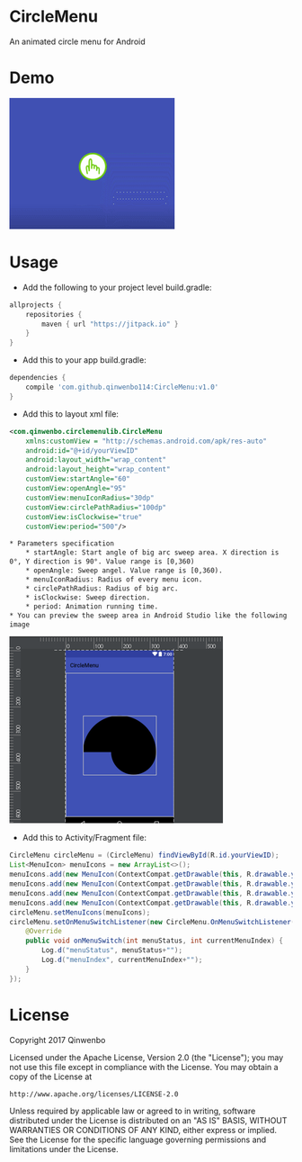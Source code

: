 # CircleMenu
An animated circle menu for Android
# Demo
![](https://raw.githubusercontent.com/qinwenbo114/CircleMenu/master/demo-images/demo.gif)
# Usage
* Add the following to your project level build.gradle:
```groovy
allprojects {
    repositories {
        maven { url "https://jitpack.io" }
    }
}
```
* Add this to your app build.gradle:
```groovy
dependencies {
    compile 'com.github.qinwenbo114:CircleMenu:v1.0'
}
```
* Add this to layout xml file:
```xml
<com.qinwenbo.circlemenulib.CircleMenu
    xmlns:customView = "http://schemas.android.com/apk/res-auto"
    android:id="@+id/yourViewID"
    android:layout_width="wrap_content"
    android:layout_height="wrap_content"
    customView:startAngle="60"
    customView:openAngle="95"
    customView:menuIconRadius="30dp"
    customView:circlePathRadius="100dp"
    customView:isClockwise="true"
    customView:period="500"/>
```
    * Parameters specification
        * startAngle: Start angle of big arc sweep area. X direction is 0°, Y direction is 90°. Value range is [0,360)
        * openAngle: Sweep angel. Value range is [0,360).
        * menuIconRadius: Radius of every menu icon.
        * circlePathRadius: Radius of big arc.
        * isClockwise: Sweep direction.
        * period: Animation running time.
    * You can preview the sweep area in Android Studio like the following image
![](https://raw.githubusercontent.com/qinwenbo114/CircleMenu/master/demo-images/preview.png)

* Add this to Activity/Fragment file:
```java
CircleMenu circleMenu = (CircleMenu) findViewById(R.id.yourViewID);
List<MenuIcon> menuIcons = new ArrayList<>();
menuIcons.add(new MenuIcon(ContextCompat.getDrawable(this, R.drawable.yourMenuImage1)));
menuIcons.add(new MenuIcon(ContextCompat.getDrawable(this, R.drawable.yourMenuImage2)));
menuIcons.add(new MenuIcon(ContextCompat.getDrawable(this, R.drawable.yourMenuImage3)));
menuIcons.add(new MenuIcon(ContextCompat.getDrawable(this, R.drawable.yourMenuImage4)));
circleMenu.setMenuIcons(menuIcons);
circleMenu.setOnMenuSwitchListener(new CircleMenu.OnMenuSwitchListener() {
    @Override
    public void onMenuSwitch(int menuStatus, int currentMenuIndex) {
        Log.d("menuStatus", menuStatus+"");
        Log.d("menuIndex", currentMenuIndex+"");
    }
});
```

# License
Copyright 2017 Qinwenbo

Licensed under the Apache License, Version 2.0 (the "License");
you may not use this file except in compliance with the License.
You may obtain a copy of the License at

    http://www.apache.org/licenses/LICENSE-2.0

Unless required by applicable law or agreed to in writing, software
distributed under the License is distributed on an "AS IS" BASIS,
WITHOUT WARRANTIES OR CONDITIONS OF ANY KIND, either express or implied.
See the License for the specific language governing permissions and
limitations under the License.
